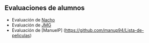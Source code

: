 ## Evaluaciones de alumnos
- Evaluación de [Nacho](https://github.com/NMenendezz/The-Javascript-Bootcamp-Modulo-2-Evaluacion)
- Evaluación de [JMG](https://github.com/jmanwel/bootcamp_javascript/tree/main/DOM/evaluation)
- Evaluación de [ManuelP] (https://github.com/manup94/Lista-de-peliculas)
